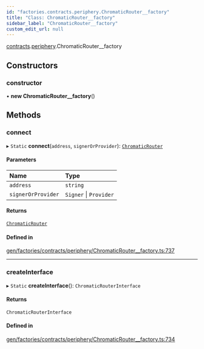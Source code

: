 ```yaml
---
id: "factories.contracts.periphery.ChromaticRouter__factory"
title: "Class: ChromaticRouter__factory"
sidebar_label: "ChromaticRouter__factory"
custom_edit_url: null
---
```


[contracts](../namespaces/factories.contracts.md).[periphery](../namespaces/factories.contracts.periphery.md).ChromaticRouter__factory

## Constructors

### constructor

• **new ChromaticRouter__factory**()

## Methods

### connect

▸ `Static` **connect**(`address`, `signerOrProvider`): [`ChromaticRouter`](../interfaces/contracts.periphery.ChromaticRouter.md)

#### Parameters

| Name | Type |
| :------ | :------ |
| `address` | `string` |
| `signerOrProvider` | `Signer` \| `Provider` |

#### Returns

[`ChromaticRouter`](../interfaces/contracts.periphery.ChromaticRouter.md)

#### Defined in

[gen/factories/contracts/periphery/ChromaticRouter__factory.ts:737](https://github.com/chromatic-protocol/sdk/blob/83d4e3f/src/gen/factories/contracts/periphery/ChromaticRouter__factory.ts#L737)

___

### createInterface

▸ `Static` **createInterface**(): `ChromaticRouterInterface`

#### Returns

`ChromaticRouterInterface`

#### Defined in

[gen/factories/contracts/periphery/ChromaticRouter__factory.ts:734](https://github.com/chromatic-protocol/sdk/blob/83d4e3f/src/gen/factories/contracts/periphery/ChromaticRouter__factory.ts#L734)
